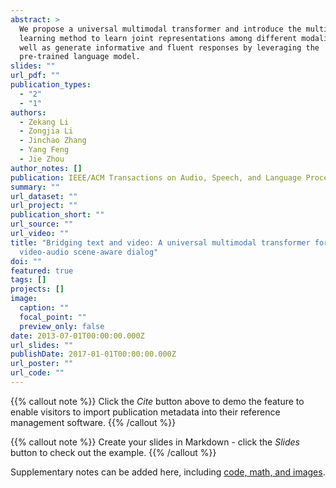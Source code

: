 ```yaml
---
abstract: >
  We propose a universal multimodal transformer and introduce the multi-task
  learning method to learn joint representations among different modalities as
  well as generate informative and fluent responses by leveraging the
  pre-trained language model. 
slides: ""
url_pdf: ""
publication_types:
  - "2"
  - "1"
authors:
  - Zekang Li
  - Zongjia Li
  - Jinchao Zhang
  - Yang Feng
  - Jie Zhou
author_notes: []
publication: IEEE/ACM Transactions on Audio, Speech, and Language Processing
summary: ""
url_dataset: ""
url_project: ""
publication_short: ""
url_source: ""
url_video: ""
title: "Bridging text and video: A universal multimodal transformer for
  video-audio scene-aware dialog"
doi: ""
featured: true
tags: []
projects: []
image:
  caption: ""
  focal_point: ""
  preview_only: false
date: 2013-07-01T00:00:00.000Z
url_slides: ""
publishDate: 2017-01-01T00:00:00.000Z
url_poster: ""
url_code: ""
---
```


{{% callout note %}}
Click the *Cite* button above to demo the feature to enable visitors to import publication metadata into their reference management software.
{{% /callout %}}

{{% callout note %}}
Create your slides in Markdown - click the *Slides* button to check out the example.
{{% /callout %}}

Supplementary notes can be added here, including [code, math, and images](https://wowchemy.com/docs/writing-markdown-latex/).
